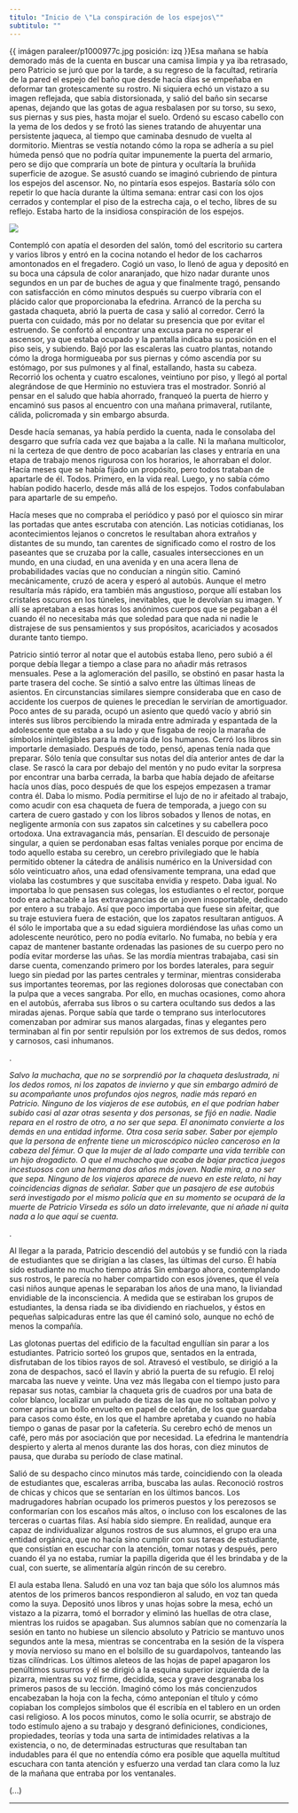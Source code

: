 ```yaml
---
titulo: "Inicio de \"La conspiración de los espejos\""
subtitulo: ""
---
```

{{ imágen paraleer/p1000977c.jpg posición: izq }}Esa mañana se había demorado
más de la cuenta en buscar una camisa limpia y ya iba retrasado, pero
Patricio se juró que por la tarde, a su regreso de la facultad, retiraría de
la pared el espejo del baño que desde hacía días se empeñaba en deformar tan
grotescamente su rostro. Ni siquiera echó un vistazo a su imagen reflejada,
que sabía distorsionada, y salió del baño sin secarse apenas, dejando que las
gotas de agua resbalasen por su torso, su sexo, sus piernas y sus pies, hasta
mojar el suelo. Ordenó su escaso cabello con la yema de los dedos y se frotó
las sienes tratando de ahuyentar una persistente jaqueca, al tiempo que
caminaba desnudo de vuelta al dormitorio. Mientras se vestía notando cómo la
ropa se adhería a su piel húmeda pensó que no podría quitar impunemente la
puerta del armario, pero se dijo que compraría un bote de pintura y ocultaría
la bruñida superficie de azogue. Se asustó cuando se imaginó cubriendo de
pintura los espejos del ascensor. No, no pintaría esos espejos. Bastaría sólo
con repetir lo que hacía durante la última semana: entrar casi con los ojos
cerrados y contemplar el piso de la estrecha caja, o el techo, libres de su
reflejo. Estaba harto de la insidiosa conspiración de los espejos.

![](/imagenes/paraleer/p1000977d.jpg)

Contempló con apatía el desorden del salón, tomó del escritorio su cartera y
varios libros y entró en la cocina notando el hedor de los cacharros
amontonados en el fregadero. Cogió un vaso, lo llenó de agua y depositó en su
boca una cápsula de color anaranjado, que hizo nadar durante unos segundos en
un par de buches de agua y que finalmente tragó, pensando con satisfacción en
cómo minutos después su cuerpo vibraría con el plácido calor que
proporcionaba la efedrina. Arrancó de la percha su gastada chaqueta, abrió la
puerta de casa y salió al corredor. Cerró la puerta con cuidado, más por no
delatar su presencia que por evitar el estruendo. Se confortó al encontrar
una excusa para no esperar el ascensor, ya que estaba ocupado y la pantalla
indicaba su posición en el piso seis, y subiendo. Bajó por las escaleras las
cuatro plantas, notando cómo la droga hormigueaba por sus piernas y cómo
ascendía por su estómago, por sus pulmones y al final, estallando, hasta su
cabeza. Recorrió los ochenta y cuatro escalones, veintiuno por piso, y llegó
al portal alegrándose de que Herminio no estuviera tras el mostrador. Sonrió
al pensar en el saludo que había ahorrado, franqueó la puerta de hierro y
encaminó sus pasos al encuentro con una mañana primaveral, rutilante, cálida,
policromada y sin embargo absurda.

Desde hacía semanas, ya había perdido la cuenta, nada le consolaba del
desgarro que sufría cada vez que bajaba a la calle. Ni la mañana multicolor,
ni la certeza de que dentro de poco acabarían las clases y entraría en una
etapa de trabajo menos rigurosa con los horarios, le ahorraban el dolor.
Hacía meses que se había fijado un propósito, pero todos trataban de
apartarle de él. Todos. Primero, en la vida real. Luego, y no sabía cómo
habían podido hacerlo, desde más allá de los espejos. Todos confabulaban para
apartarle de su empeño.

Hacía meses que no compraba el periódico y pasó por el quiosco sin mirar las
portadas que antes escrutaba con atención. Las noticias cotidianas, los
acontecimientos lejanos o concretos le resultaban ahora extraños y distantes
de su mundo, tan carentes de significado como el rostro de los paseantes que
se cruzaba por la calle, casuales intersecciones en un mundo, en una ciudad,
en una avenida y en una acera llena de probabilidades vacías que no conducían
a ningún sitio. Caminó mecánicamente, cruzó de acera y esperó al autobús.
Aunque el metro resultaría más rápido, era también más angustioso, porque
allí estaban los cristales oscuros en los túneles, inevitables, que le
devolvían su imagen. Y allí se apretaban a esas horas los anónimos cuerpos
que se pegaban a él cuando él no necesitaba más que soledad para que nada ni
nadie le distrajese de sus pensamientos y sus propósitos, acariciados y
acosados durante tanto tiempo.

Patricio sintió terror al notar que el autobús estaba lleno, pero subió a él
porque debía llegar a tiempo a clase para no añadir más retrasos mensuales.
Pese a la aglomeración del pasillo, se obstinó en pasar hasta la parte
trasera del coche. Se sintió a salvo entre las últimas líneas de asientos. En
circunstancias similares siempre consideraba que en caso de accidente los
cuerpos de quienes le precedían le servirían de amortiguador. Poco antes de
su parada, ocupó un asiento que quedó vacío y abrió sin interés sus libros
percibiendo la mirada entre admirada y espantada de la adolescente que estaba
a su lado y que fisgaba de reojo la maraña de símbolos ininteligibles para la
mayoría de los humanos. Cerró los libros sin importarle demasiado. Después de
todo, pensó, apenas tenía nada que preparar. Sólo tenía que consultar sus
notas del día anterior antes de dar la clase. Se rascó la cara por debajo del
mentón y no pudo evitar la sorpresa por encontrar una barba cerrada, la barba
que había dejado de afeitarse hacía unos días, poco después de que los
espejos empezasen a tramar contra él. Daba lo mismo. Podía permitirse el lujo
de no ir afeitado al trabajo, como acudir con esa chaqueta de fuera de
temporada, a juego con su cartera de cuero gastado y con los libros sobados y
llenos de notas, en negligente armonía con sus zapatos sin calcetines y su
cabellera poco ortodoxa. Una extravagancia más, pensarían. El descuido de
personaje singular, a quien se perdonaban esas faltas veniales porque por
encima de todo aquello estaba su cerebro, un cerebro privilegiado que le
había permitido obtener la cátedra de análisis numérico en la Universidad con
sólo veinticuatro años, una edad ofensivamente temprana, una edad que violaba
las costumbres y que suscitaba envidia y respeto. Daba igual. No importaba lo
que pensasen sus colegas, los estudiantes o el rector, porque todo era
achacable a las extravagancias de un joven insoportable, dedicado por entero
a su trabajo. Así que poco importaba que fuese sin afeitar, que su traje
estuviera fuera de estación, que los zapatos resultaran antiguos. A él sólo
le importaba que a su edad siguiera mordiéndose las uñas como un adolescente
neurótico, pero no podía evitarlo. No fumaba, no bebía y era capaz de
mantener bastante ordenadas las pasiones de su cuerpo pero no podía evitar
morderse las uñas. Se las mordía mientras trabajaba, casi sin darse cuenta,
comenzando primero por los bordes laterales, para seguir luego sin piedad por
las partes centrales y terminar, mientras consideraba sus importantes
teoremas, por las regiones dolorosas que conectaban con la pulpa que a veces
sangraba. Por ello, en muchas ocasiones, como ahora en el autobús, aferraba
sus libros o su cartera ocultando sus dedos a las miradas ajenas. Porque
sabía que tarde o temprano sus interlocutores comenzaban por admirar sus
manos alargadas, finas y elegantes pero terminaban al fin por sentir
repulsión por los extremos de sus dedos, romos y carnosos, casi inhumanos.

.

_Salvo la muchacha, que no se sorprendió por la chaqueta deslustrada, ni los
dedos romos, ni los zapatos de invierno y que sin embargo admiró de su
acompañante unos profundos ojos negros, nadie más reparó en Patricio. Ninguno
de los viajeros de ese autobús, en el que podrían haber subido casi al azar
otras sesenta y dos personas, se fijó en nadie. Nadie repara en el rostro de
otro, a no ser que sepa. El anonimato convierte a los demás en una entidad
informe. Otra cosa sería saber. Saber por ejemplo que la persona de enfrente
tiene un microscópico núcleo canceroso en la cabeza del fémur. O que la mujer
de al lado comparte una vida terrible con un hijo drogadicto. O que el
muchacho que acaba de bajar practica juegos incestuosos con una hermana dos
años más joven. Nadie mira, a no ser que sepa. Ninguno de los viajeros
aparece de nuevo en este relato, ni hay coincidencias dignas de señalar.
Saber que un pasajero de ese autobús será investigado por el mismo policía
que en su momento se ocupará de la muerte de Patricio Virseda es sólo un dato
irrelevante, que ni añade ni quita nada a lo que aquí se cuenta._

.

Al llegar a la parada, Patricio descendió del autobús y se fundió con la
riada de estudiantes que se dirigían a las clases, las últimas del curso. Él
había sido estudiante no mucho tiempo atrás Sin embargo ahora, contemplando
sus rostros, le parecía no haber compartido con esos jóvenes, que él veía
casi niños aunque apenas le separaban los años de una mano, la liviandad
envidiable de la inconsciencia. A medida que se estiraban los grupos de
estudiantes, la densa riada se iba dividiendo en riachuelos, y éstos en
pequeñas salpicaduras entre las que él caminó solo, aunque no echó de menos
la compañía.

Las glotonas puertas del edificio de la facultad engullían sin parar a los
estudiantes. Patricio sorteó los grupos que, sentados en la entrada,
disfrutaban de los tibios rayos de sol. Atravesó el vestíbulo, se dirigió a
la zona de despachos, sacó el llavín y abrió la puerta de su refugio. El
reloj marcaba las nueve y veinte. Una vez más llegaba con el tiempo justo
para repasar sus notas, cambiar la chaqueta gris de cuadros por una bata de
color blanco, localizar un puñado de tizas de las que no soltaban polvo y
comer aprisa un bollo envuelto en papel de celofán, de los que guardaba para
casos como éste, en los que el hambre apretaba y cuando no había tiempo o
ganas de pasar por la cafetería. Su cerebro echó de menos un café, pero más
por asociación que por necesidad. La efedrina le mantendría despierto y
alerta al menos durante las dos horas, con diez minutos de pausa, que duraba
su período de clase matinal.

Salió de su despacho cinco minutos más tarde, coincidiendo con la oleada de
estudiantes que, escaleras arriba, buscaba las aulas. Reconoció rostros de
chicas y chicos que se sentarían en los últimos bancos. Los madrugadores
habrían ocupado los primeros puestos y los perezosos se conformarían con los
escaños más altos, o incluso con los escalones de las terceras o cuartas
filas. Así había sido siempre. En realidad, aunque era capaz de
individualizar algunos rostros de sus alumnos, el grupo era una entidad
orgánica, que no hacía sino cumplir con sus tareas de estudiante, que
consistían en escuchar con la atención, tomar notas y después, pero cuando él
ya no estaba, rumiar la papilla digerida que él les brindaba y de la cual,
con suerte, se alimentaría algún rincón de su cerebro.

El aula estaba llena. Saludó en una voz tan baja que sólo los alumnos más
atentos de los primeros bancos respondieron al saludo, en voz tan queda como
la suya. Depositó unos libros y unas hojas sobre la mesa, echó un vistazo a
la pizarra, tomó el borrador y eliminó las huellas de otra clase, mientras
los ruidos se apagaban. Sus alumnos sabían que no comenzaría la sesión en
tanto no hubiese un silencio absoluto y Patricio se mantuvo unos segundos
ante la mesa, mientras se concentraba en la sesión de la víspera y movía
nervioso su mano en el bolsillo de su guardapolvos, tanteando las tizas
cilíndricas. Los últimos aleteos de las hojas de papel apagaron los
penúltimos susurros y él se dirigió a la esquina superior izquierda de la
pizarra, mientras su voz firme, decidida, seca y grave desgranaba los
primeros pasos de su lección. Imaginó cómo los más concienzudos encabezaban
la hoja con la fecha, cómo anteponían el título y cómo copiaban los complejos
símbolos que él escribía en el tablero en un orden casi religioso. A los
pocos minutos, como le solía ocurrir, se abstrajo de todo estímulo ajeno a su
trabajo y desgranó definiciones, condiciones, propiedades, teorías y toda una
sarta de intimidades relativas a la existencia, o no, de determinadas
estructuras que resultaban tan indudables para él que no entendía cómo era
posible que aquella multitud escuchara con tanta atención y esfuerzo una
verdad tan clara como la luz de la mañana que entraba por los ventanales.

(...)

* * *
